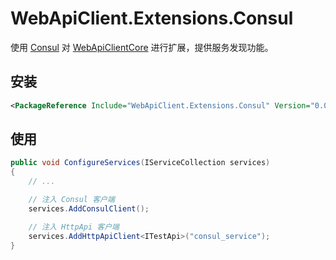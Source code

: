 # WebApiClient.Extensions.Consul
使用 [Consul](https://github.com/G-Research/consuldotnet) 对 [WebApiClientCore](https://github.com/dotnetcore/WebApiClient) 进行扩展，提供服务发现功能。

## 安装
```xml
<PackageReference Include="WebApiClient.Extensions.Consul" Version="0.0.1" />
```

## 使用
```cs
public void ConfigureServices(IServiceCollection services)
{
    // ...

    // 注入 Consul 客户端
    services.AddConsulClient();

    // 注入 HttpApi 客户端
    services.AddHttpApiClient<ITestApi>("consul_service");
}
```

